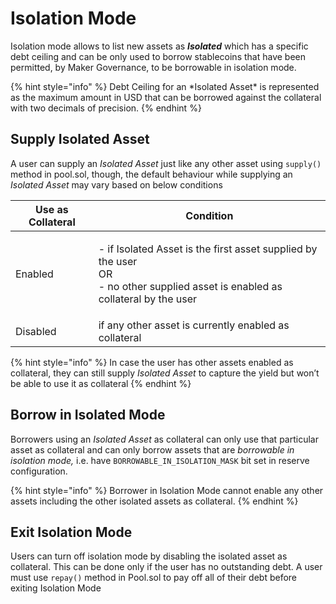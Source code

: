 # Isolation Mode

Isolation mode allows to list new assets as _**Isolated**_ which has a specific debt ceiling and can be only used to borrow stablecoins that have been permitted, by Maker Governance, to be borrowable in isolation mode.

{% hint style="info" %}
Debt Ceiling for an \*Isolated Asset\* is represented as the maximum amount in USD that can be borrowed against the collateral with two decimals of precision.
{% endhint %}

## Supply Isolated Asset

A user can supply an _Isolated Asset_ just like any other asset using `supply()` method in pool.sol, though, the default behaviour while supplying an _Isolated Asset_ may vary based on below conditions

| Use as Collateral | Condition                                                                                                                                  |
| ----------------- | ------------------------------------------------------------------------------------------------------------------------------------------ |
| Enabled           | <p>- if Isolated Asset is the first asset supplied by the user<br>OR<br>- no other supplied asset is enabled as collateral by the user</p> |
| Disabled          | if any other asset is currently enabled as collateral                                                                                      |

{% hint style="info" %}
In case the user has other assets enabled as collateral, they can still supply _Isolated Asset_ to capture the yield but won’t be able to use it as collateral
{% endhint %}

## Borrow in Isolated Mode

Borrowers using an _Isolated Asset_ as collateral can only use that particular asset as collateral and can only borrow assets that are _borrowable in isolation mode,_ i.e. have `BORROWABLE_IN_ISOLATION_MASK` bit set in reserve configuration.

{% hint style="info" %}
Borrower in Isolation Mode cannot enable any other assets including the other isolated assets as collateral.
{% endhint %}

## Exit Isolation Mode

Users can turn off isolation mode by disabling the isolated asset as collateral. This can be done only if the user has no outstanding debt. A user must use `repay()` method in Pool.sol to pay off all of their debt before exiting Isolation Mode
